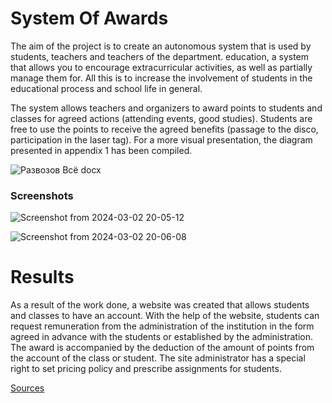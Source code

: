 # System Of Awards

The aim of the project is to create an autonomous system that is used by students, teachers and teachers of the department. education, a system that allows you to encourage extracurricular activities, as well as partially manage them for. All this is to increase the involvement of students in the educational process and school life in general.

The system allows teachers and organizers to award points to students and classes for agreed actions (attending events, good studies). Students are free to use the points to receive the agreed benefits (passage to the disco, participation in the laser tag).
For a more visual presentation, the diagram presented in appendix 1 has been compiled.

![Развозов Всё docx](https://github.com/just-a-pancil/soa/assets/42276706/e7277810-9da0-4c06-92ce-7f1d680ed591)

### Screenshots
![Screenshot from 2024-03-02 20-05-12](https://github.com/just-a-pancil/soa/assets/42276706/de7873d3-69fa-4985-a2d8-3cdc9bb8c0cc)

![Screenshot from 2024-03-02 20-06-08](https://github.com/just-a-pancil/soa/assets/42276706/ceceb64d-2b3b-43be-b38a-130cb35f8205)

# Results 
As a result of the work done, a website was created that allows students and classes to have an account. With the help of the website, students can request remuneration from the administration of the institution in the form agreed in advance with the students or established by the administration. The award is accompanied by the deduction of the amount of points from the account of the class or student. The site administrator has a special right to set pricing policy and prescribe assignments for students.

[Sources]((https://docs.google.com/document/d/18YFokUoQcC9U9EcA-pOQTtKDIiVKERJk/edit)https://docs.google.com/document/d/18YFokUoQcC9U9EcA-pOQTtKDIiVKERJk/edit)
